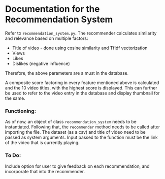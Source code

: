# Documentation for the Recommendation System

Refer to ```recommendation_system.py```. The recommender calculates similarity and relevance based on multiple factors: 
- Title of video - done using cosine similarity and TfIdf vectorization
- Views
- Likes
- Dislikes (negative influence)

Therefore, the above parameters are a must in the database. 

A composite score factoring in every feature mentioned above is calculated and the 10 video titles, with the highest score is displayed. This can further be used to refer to the video entry in the database and display thumbnail for the same. 

### Functioning:
As of now, an object of class ```recommendation_system``` needs to be instantiated. Following that, the ```recommender``` method needs to be called after importing the file. The dataset (as a csv) and title of video need to be passed as system arguments. Input passed to the function must be the link of the video that is currently playing. 

### To Do:
Include option for user to give feedback on each recommendation, and incorporate that into the recommender. 